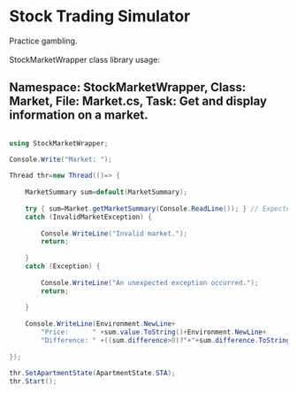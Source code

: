 # Stock Trading Simulator
 Practice gambling.
 <br />  
StockMarketWrapper class library usage:

Namespace: StockMarketWrapper, Class: Market, File: Market.cs, Task: Get and display information on a market.
-------------------------------------------------------------------------------------------------------------
 
```C#

using StockMarketWrapper;

Console.Write("Market: ");
			
Thread thr=new Thread(()=> {
			
	MarketSummary sum=default(MarketSummary);
				
	try { sum=Market.getMarketSummary(Console.ReadLine()); } // Expected input: GOOGL, OSPTX, etc..
	catch (InvalidMarketException) {
					
		Console.WriteLine("Invalid market.");
		return;
					
	}
	catch (Exception) {
					
		Console.WriteLine("An unexpected exception occurred.");
		return;
					
	}
				
	Console.WriteLine(Environment.NewLine+
		"Price:      " +sum.value.ToString()+Environment.NewLine+
		"Difference: " +((sum.difference>0)?"+"+sum.difference.ToString()+" (↑)":sum.difference.ToString()+" (↓)")+Environment.NewLine);
				
});
			
thr.SetApartmentState(ApartmentState.STA);
thr.Start();
```
